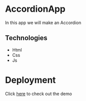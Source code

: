 # AccordionApp
In this app we will make an Accordion
## Technologies
  - Html
  - Css
  - Js
# Deployment
Click [here](https://bornittah.github.io/AccordionApp/) to check out the demo
